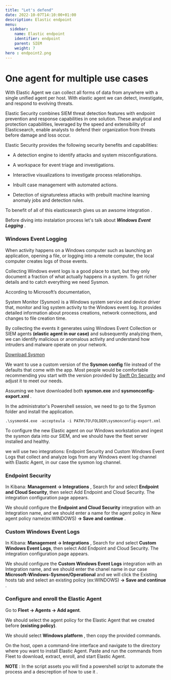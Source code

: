 ```yaml
---
title: "Let's defend"
date: 2022-10-07T14:10:00+01:00
description: Elastic endpoint
menu:
  sidebar:
    name: Elastic endpoint
    identifier: endpoint
    parent: SIEM
    weight: 7
hero : endpoint2.png
---
```

# One agent for multiple use cases

With Elastic Agent we can collect all forms of data from anywhere with a single unified agent per host. With elastic agent we can detect, investigate, and respond to evolving threats.


Elastic Security combines SIEM threat detection features with endpoint prevention and response capabilities in one solution. These analytical and protection capabilities, leveraged by the speed and extensibility of Elasticsearch, enable analysts to defend their organization from threats before damage and loss occur.


Elastic Security provides the following security benefits and capabilities:

* A detection engine to identify attacks and system misconfigurations.

* A workspace for event triage and investigations.

* Interactive visualizations to investigate process relationships.

* Inbuilt case management with automated actions.

* Detection of signatureless attacks with prebuilt machine learning anomaly jobs and detection rules.

To benefit of all of this elasticsearch gives us an awsome integration .

Before diving into instalation process let's talk about ***Windows Event Logging*** .

### Windows Event Logging

When activity happens on a Windows computer such as launching an application, opening a file, or logging into a remote computer, the local computer creates logs of those events.

Collecting Windows event logs is a good place to start, but they only document a fraction of what actually happens in a system. To get richer details and to catch everything we need Sysmon.


According to Microsoft’s documentation,

System Monitor (Sysmon) is a Windows system service and device driver that, monitor and log system activity to the Windows event log. It provides detailed information about process creations, network connections, and changes to file creation time. 

By collecting the events it generates using Windows Event Collection or SIEM agents **(elastic agent in our case)** and subsequently analyzing them, we can identify malicious or anomalous activity and understand how intruders and malware operate on your network.



[Download Sysmon](https://learn.microsoft.com/en-us/sysinternals/downloads/sysmon)


We want to use a custom version of the **Sysmon config** file instead of the defaults that come with the app. Most people would be comfortable recommending you start with the version provided by [Swift On Security](https://github.com/SwiftOnSecurity/sysmon-config) and adjust it to meet our needs.


Assuming we have downloaded both **sysmon.exe** and **sysmonconfig-export.xml** .


In the administrator's Powershell session, we need to go to the Sysmon folder and install the application.

```
.\sysmon64.exe -accepteula -i PATH\TO\FOLDER\sysmonconfig-export.xml
```

To configure the new Elastic agent on our Windows workstation and ingest the sysmon data into our SIEM, and we should have the fleet server installed and healthy.


we will use two integrations: Endpoint Security and Custom Windows Event Logs that collect and analyze logs from any Windows event log channel with Elastic Agent, in our case the sysmon log channel.



### Endpoint Security 

In Kibana: **Management → Integrations** , Search for and select **Endpoint and Cloud Security**, then select Add Endpoint and Cloud Security. The integration configuration page appears.


We should configure the **Endpoint and Cloud Security** integration with an Integration name, and we should enter a name for the agent policy in New agent policy name(ex:WINDOWS) **→ Save and continue** .


### Custom Windows Event Logs

In Kibana: **Management → Integrations** , Search for and select **Custom Windows Event Logs**, then select Add Endpoint and Cloud Security. The integration configuration page appears.

We should configure the **Custom Windows Event Logs** integration with an Integration name, and we should enter the chanel name in our case **Microsoft-Windows-Sysmon/Operational** and we will click the Existing hosts tab and select an existing policy (ex:WINDOWS) **→ Save and continue** .



### Configure and enroll the Elastic Agent 

Go to **Fleet → Agents → Add agent**.

We should select the agent policy for the Elastic Agent that we created before **(existing policy)**.


We should select **Windows platform** , then copy the provided commands.


On the host, open a command-line interface and navigate to the directory where you want to install Elastic Agent. Paste and run the commands from Fleet to download, extract, enroll, and start Elastic Agent. 



**NOTE** :  In the script assets you will find a powershell script to automate the process and a descreption of how to use it .
